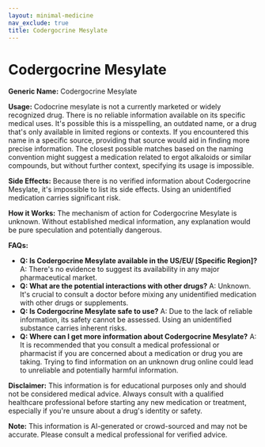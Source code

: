 ```yaml
---
layout: minimal-medicine
nav_exclude: true
title: Codergocrine Mesylate
---
```


# Codergocrine Mesylate

**Generic Name:** Codergocrine Mesylate

**Usage:**  Codocrine mesylate is not a currently marketed or widely recognized drug.  There is no reliable information available on its specific medical uses.  It's possible this is a misspelling, an outdated name, or a drug that's only available in limited regions or contexts.  If you encountered this name in a specific source, providing that source would aid in finding more precise information.  The closest possible matches based on the naming convention might suggest a medication related to ergot alkaloids or similar compounds, but without further context, specifying its usage is impossible.


**Side Effects:**  Because there is no verified information about Codergocrine Mesylate, it's impossible to list its side effects.  Using an unidentified medication carries significant risk.


**How it Works:**  The mechanism of action for Codergocrine Mesylate is unknown.  Without established medical information, any explanation would be pure speculation and potentially dangerous.


**FAQs:**

* **Q: Is Codergocrine Mesylate available in the US/EU/ [Specific Region]?** A:  There's no evidence to suggest its availability in any major pharmaceutical market.
* **Q: What are the potential interactions with other drugs?** A:  Unknown. It's crucial to consult a doctor before mixing any unidentified medication with other drugs or supplements.
* **Q: Is Codergocrine Mesylate safe to use?** A:  Due to the lack of reliable information, its safety cannot be assessed.  Using an unidentified substance carries inherent risks.
* **Q: Where can I get more information about Codergocrine Mesylate?** A:  It is recommended that you consult a medical professional or pharmacist if you are concerned about a medication or drug you are taking.  Trying to find information on an unknown drug online could lead to unreliable and potentially harmful information.

**Disclaimer:** This information is for educational purposes only and should not be considered medical advice.  Always consult with a qualified healthcare professional before starting any new medication or treatment, especially if you're unsure about a drug's identity or safety.


**Note:** This information is AI-generated or crowd-sourced and may not be accurate. Please consult a medical professional for verified advice.